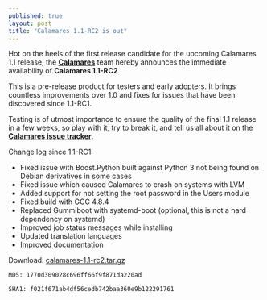 ```yaml
---
published: true
layout: post
title: "Calamares 1.1-RC2 is out"
---
```



Hot on the heels of the first release candidate for the upcoming Calamares 1.1 release, the [**Calamares**](http://calamares.io) team hereby announces the immediate availability of **Calamares 1.1-RC2**.

This is a pre-release product for testers and early adopters. It brings countless improvements over 1.0 and fixes for issues that have been discovered since 1.1-RC1.

Testing is of utmost importance to ensure the quality of the final 1.1 release in a few weeks, so play with it, try to break it, and tell us all about it on the [**Calamares issue tracker**](http://bugs.calamares.io).

Change log since 1.1-RC1:

* Fixed issue with Boost.Python built against Python 3 not being found on Debian derivatives in some cases
* Fixed issue which caused Calamares to crash on systems with LVM
* Added support for not setting the root password in the Users module
* Fixed build with GCC 4.8.4
* Replaced Gummiboot with systemd-boot (optional, this is not a hard dependency on systemd)
* Improved job status messages while installing
* Updated translation languages
* Improved documentation

Download: [calamares-1.1-rc2.tar.gz](https://github.com/calamares/calamares/releases/download/v1.1-rc2/calamares-1.1-rc2.tar.gz)

`MD5: 1770d309028c696ff66f9f871da220ad`

`SHA1: f021f671ab4df56cedb742baa360e9b122291761`
